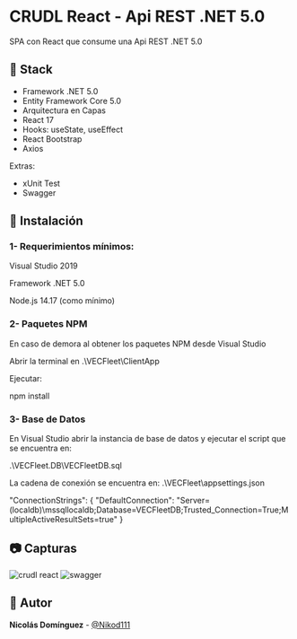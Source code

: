 # CRUDL React - Api REST .NET 5.0
SPA con React que consume una Api REST .NET 5.0

## 📌 Stack

- Framework .NET 5.0
- Entity Framework Core 5.0
- Arquitectura en Capas
- React 17
- Hooks: useState, useEffect
- React Bootstrap
- Axios

Extras:
- xUnit Test
- Swagger 

## 🔨 Instalación

### 1- Requerimientos mínimos:
Visual Studio 2019

Framework .NET 5.0

Node.js 14.17 (como mínimo)


### 2- Paquetes NPM
En caso de demora al obtener los paquetes NPM desde Visual Studio

Abrir la terminal en .\VECFleet\ClientApp

Ejecutar:

npm install

### 3- Base de Datos

En Visual Studio abrir la instancia de base de datos y ejecutar el script que se encuentra en:

.\VECFleet.DB\VECFleetDB.sql


La cadena de conexión se encuentra en: .\VECFleet\appsettings.json

"ConnectionStrings": {
	"DefaultConnection": "Server=(localdb)\\mssqllocaldb;Database=VECFleetDB;Trusted_Connection=True;MultipleActiveResultSets=true"
}

## 📷 Capturas

![crudl react](https://user-images.githubusercontent.com/3128585/167981053-9b56012c-b6a1-49ab-9ad5-3fe4b8df2b3e.png)
![swagger](https://user-images.githubusercontent.com/3128585/167981531-55d9f9ac-f236-41c5-bbc9-367b981dee69.png)



## 🌟 Autor

**Nicolás Domínguez** - [@Nikod111](https://github.com/Nikod111)


